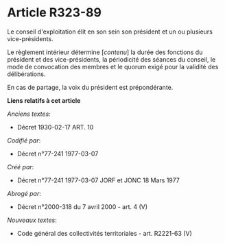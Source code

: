 # Article R323-89

Le conseil d'exploitation élit en son sein son président et un ou plusieurs vice-présidents.

Le règlement intérieur détermine [*contenu*] la durée des fonctions du président et des vice-présidents, la périodicité des
séances du conseil, le mode de convocation des membres et le quorum exigé pour la validité des délibérations.

En cas de partage, la voix du président est prépondérante.

**Liens relatifs à cet article**

_Anciens textes_:

  - Décret  1930-02-17 ART. 10

_Codifié par_:

  - Décret n°77-241 1977-03-07

_Créé par_:

  - Décret n°77-241 1977-03-07 JORF et JONC 18 Mars 1977

_Abrogé par_:

  - Décret n°2000-318 du 7 avril 2000 - art. 4 (V)

_Nouveaux textes_:

  - Code général des collectivités territoriales - art. R2221-63 (V)
